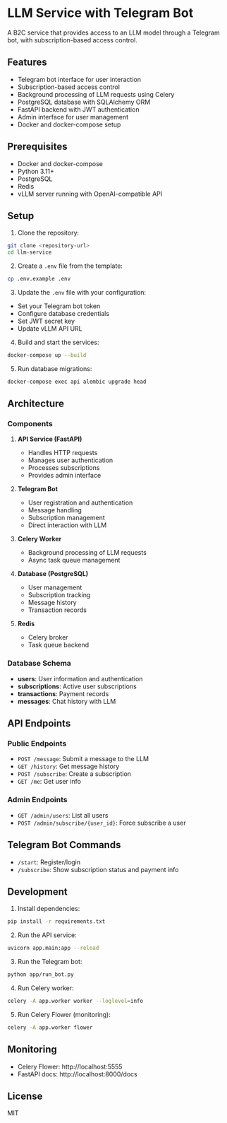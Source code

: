 # LLM Service with Telegram Bot

A B2C service that provides access to an LLM model through a Telegram bot, with subscription-based access control.

## Features

- Telegram bot interface for user interaction
- Subscription-based access control
- Background processing of LLM requests using Celery
- PostgreSQL database with SQLAlchemy ORM
- FastAPI backend with JWT authentication
- Admin interface for user management
- Docker and docker-compose setup

## Prerequisites

- Docker and docker-compose
- Python 3.11+
- PostgreSQL
- Redis
- vLLM server running with OpenAI-compatible API

## Setup

1. Clone the repository:
```bash
git clone <repository-url>
cd llm-service
```

2. Create a `.env` file from the template:
```bash
cp .env.example .env
```

3. Update the `.env` file with your configuration:
- Set your Telegram bot token
- Configure database credentials
- Set JWT secret key
- Update vLLM API URL

4. Build and start the services:
```bash
docker-compose up --build
```

5. Run database migrations:
```bash
docker-compose exec api alembic upgrade head
```

## Architecture

### Components

1. **API Service (FastAPI)**
   - Handles HTTP requests
   - Manages user authentication
   - Processes subscriptions
   - Provides admin interface

2. **Telegram Bot**
   - User registration and authentication
   - Message handling
   - Subscription management
   - Direct interaction with LLM

3. **Celery Worker**
   - Background processing of LLM requests
   - Async task queue management

4. **Database (PostgreSQL)**
   - User management
   - Subscription tracking
   - Message history
   - Transaction records

5. **Redis**
   - Celery broker
   - Task queue backend

### Database Schema

- **users**: User information and authentication
- **subscriptions**: Active user subscriptions
- **transactions**: Payment records
- **messages**: Chat history with LLM

## API Endpoints

### Public Endpoints

- `POST /message`: Submit a message to the LLM
- `GET /history`: Get message history
- `POST /subscribe`: Create a subscription
- `GET /me`: Get user info

### Admin Endpoints

- `GET /admin/users`: List all users
- `POST /admin/subscribe/{user_id}`: Force subscribe a user

## Telegram Bot Commands

- `/start`: Register/login
- `/subscribe`: Show subscription status and payment info

## Development

1. Install dependencies:
```bash
pip install -r requirements.txt
```

2. Run the API service:
```bash
uvicorn app.main:app --reload
```

3. Run the Telegram bot:
```bash
python app/run_bot.py
```

4. Run Celery worker:
```bash
celery -A app.worker worker --loglevel=info
```

5. Run Celery Flower (monitoring):
```bash
celery -A app.worker flower
```

## Monitoring

- Celery Flower: http://localhost:5555
- FastAPI docs: http://localhost:8000/docs

## License

MIT
